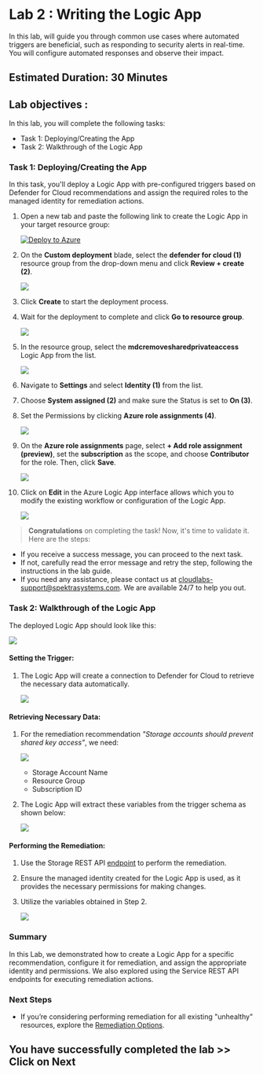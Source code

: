 # **Lab 2 : Writing the Logic App**

In this lab, will guide you through common use cases where automated triggers are beneficial, such as responding to security alerts in real-time. You will configure automated responses and observe their impact.

## Estimated Duration: 30 Minutes

## Lab objectives :

In this lab, you will complete the following tasks:

- Task 1: Deploying/Creating the App
- Task 2: Walkthrough of the Logic App

### Task 1: Deploying/Creating the App

In this task, you'll deploy a Logic App with pre-configured triggers based on Defender for Cloud recommendations and assign the required roles to the managed identity for remediation actions.

1. Open a new tab and paste the following link to create the Logic App in your target resource group:

   [![Deploy to Azure](https://aka.ms/deploytoazurebutton)](https://portal.azure.com/#create/Microsoft.Template/uri/https%3A%2F%2Fexperienceazure.blob.core.windows.net%2Ftemplates%2Fdefender-for-cloud-v2%2Fazuredeploybulkremediation.json)

 
2. On the **Custom deployment** blade, select the **defender for cloud (1)** resource group from the drop-down menu and click **Review + create (2)**.

   ![](./images/mod2-cd.png)

3. Click **Create** to start the deployment process.

4. Wait for the deployment to complete and click **Go to resource group**.

   ![](./images/mod2-gr.png)

5. In the resource group, select the **mdcremovesharedprivateaccess** Logic App from the list.

   ![](./images/mod2-la.png)

6. Navigate to **Settings** and select **Identity (1)** from the list.

7. Choose **System assigned (2)** and make sure the Status is set to **On (3)**.

8. Set the Permissions by clicking **Azure role assignments (4)**.

   ![](./images/mod2-ar.png)

9. On the **Azure role assignments** page, select **+ Add role assignment (preview)**, set the **subscription** as the scope, and choose **Contributor** for the role. Then, click **Save**. 

   ![](./images/155.png)

10. Click on **Edit** in the Azure Logic App interface allows which you to modify the existing workflow or configuration of the Logic App.

    ![](./images/173.png)


> **Congratulations** on completing the task! Now, it's time to validate it. Here are the steps:
   - If you receive a success message, you can proceed to the next task.
   - If not, carefully read the error message and retry the step, following the instructions in the lab guide.
   - If you need any assistance, please contact us at cloudlabs-support@spektrasystems.com. We are available 24/7 to help you out.
 
<validation step="576d60d4-518d-4d0b-9401-77165d05aa3b" />

### Task 2: Walkthrough of the Logic App

The deployed Logic App should look like this:

![](./images/logic-app-walkthrough.png)

#### Setting the Trigger:

1. The Logic App will create a connection to Defender for Cloud to retrieve the necessary data automatically.

   ![](./images/step-1-trigger.png)

####  Retrieving Necessary Data:

1. For the remediation recommendation *"Storage accounts should prevent shared key access"*, we need:

   ![](./images/remediation-steps.png)

   - Storage Account Name
   - Resource Group
   - Subscription ID

2. The Logic App will extract these variables from the trigger schema as shown below:

   ![](./images/step2-getting-remediation-data.png)

#### Performing the Remediation:

1. Use the Storage REST API [endpoint](https://learn.microsoft.com/en-us/rest/api/storagerp/storage-accounts/update?view=rest-storagerp-2023-01-01&tabs=HTTP) to perform the remediation.

2. Ensure the managed identity created for the Logic App is used, as it provides the necessary permissions for making changes.

3. Utilize the variables obtained in Step 2.

    ![](./images/step3-remediation-api.png)

### **Summary**

In this Lab, we demonstrated how to create a Logic App for a specific recommendation, configure it for remediation, and assign the appropriate identity and permissions. We also explored using the Service REST API endpoints for executing remediation actions.

### Next Steps

- If you’re considering performing remediation for all existing "unhealthy" resources, explore the  [Remediation Options](./Module%203%20-%20Remediation%20options.md).

## You have successfully completed the lab >> Click on Next
